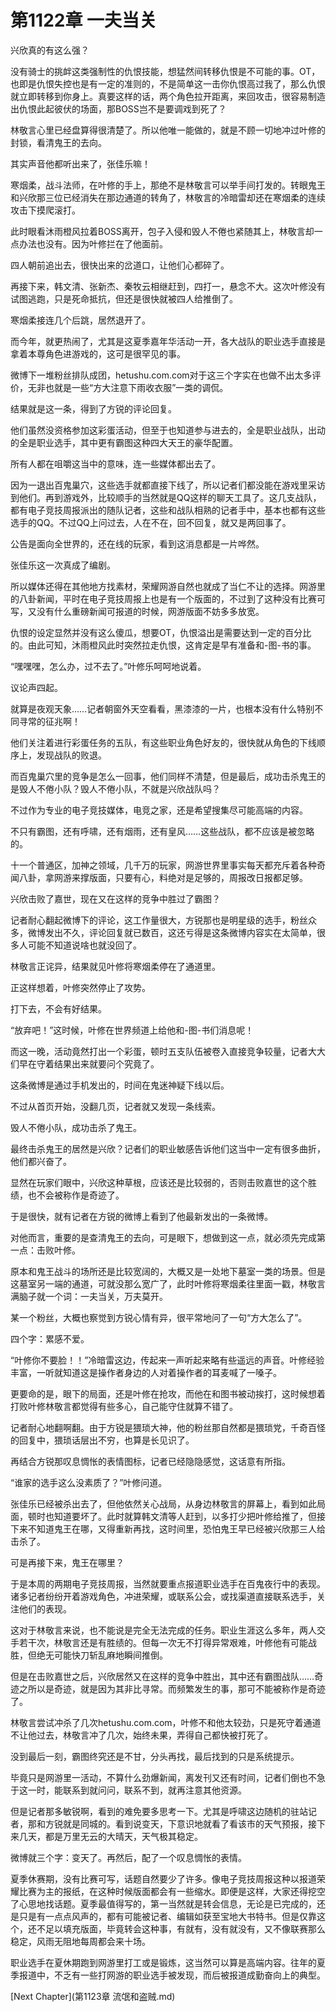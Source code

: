 # 第1122章 一夫当关

兴欣真的有这么强？

没有骑士的挑衅这类强制性的仇恨技能，想猛然间转移仇恨是不可能的事。OT，也即是仇恨失控也是有一定的准则的，不是简单这一击你仇恨高过我了，那么仇恨就立即转移到你身上。真要这样的话，两个角色拉开距离，来回攻击，很容易制造出仇恨此起彼伏的场面，那BOSS岂不是要调戏到死了？

林敬言心里已经盘算得很清楚了。所以他唯一能做的，就是不顾一切地冲过叶修的封锁，看清鬼王的去向。

其实声音他都听出来了，张佳乐嘛！

寒烟柔，战斗法师，在叶修的手上，那绝不是林敬言可以举手间打发的。转眼鬼王和兴欣那三位已经消失在那边通道的转角了，林敬言的冷暗雷却还在寒烟柔的连续攻击下摸爬滚打。

此时眼看沐雨橙风拉着BOSS离开，包子入侵和毁人不倦也紧随其上，林敬言却一点办法也没有。因为叶修拦在了他面前。

四人朝前追出去，很快出来的岔道口，让他们心都碎了。

再接下来，韩文清、张新杰、秦牧云相继赶到，四打一，悬念不大。这次叶修没有试图逃跑，只是死命抵抗，但还是很快就被四人给推倒了。

寒烟柔接连几个后跳，居然退开了。

而今年，就更热闹了，尤其是这夏季嘉年华活动一开，各大战队的职业选手直接是拿着本尊角色进游戏的，这可是很罕见的事。

微博下一堆粉丝排队成团，hetushu.com.com对于这三个字实在也做不出太多评价，无非也就是一些“方大注意下雨收衣服”一类的调侃。

结果就是这一条，得到了方锐的评论回复。

他们虽然没资格参加这彩蛋活动，但至于也知道参与进去的，全是职业战队，出动的全是职业选手，其中更有霸图这种四大天王的豪华配置。

所有人都在咀嚼这当中的意味，连一些媒体都出去了。

因为一退出百鬼巢穴，这些选手就都直接下线了，所以记者们都没能在游戏里采访到他们。再到游戏外，比较顺手的当然就是QQ这样的聊天工具了。这几支战队，都有电子竞技周报派出的随队记者，这些和战队相熟的记者手中，基本也都有这些选手的QQ。不过QQ上问过去，人在不在，回不回复，就又是两回事了。

公告是面向全世界的，还在线的玩家，看到这消息都是一片哗然。

张佳乐这一次真成了编剧。

所以媒体还得在其他地方找素材，荣耀网游自然也就成了当仁不让的选择。网游里的八卦新闻，平时在电子竞技周报上也是有一个版面的，不过到了这种没有比赛可写，又没有什么重磅新闻可报道的时候，网游版面不妨多多放宽。

仇恨的设定显然并没有这么傻瓜，想要OT，仇恨溢出是需要达到一定的百分比的。由此可知，沐雨橙风此时突然拉走仇恨，这肯定是早有准备和-图-书的事。

“嘿嘿嘿，怎么办，过不去了。”叶修乐呵呵地说着。

议论声四起。

就算是夜观天象……记者朝窗外天空看看，黑漆漆的一片，也根本没有什么特别不同寻常的征兆啊！

他们关注着进行彩蛋任务的五队，有这些职业角色好友的，很快就从角色的下线顺序上，发现战队的败退。

而百鬼巢穴里的竞争是怎么一回事，他们同样不清楚，但是最后，成功击杀鬼王的是毁人不倦小队？毁人不倦小队，不就是兴欣战队吗？

不过作为专业的电子竞技媒体，电竞之家，还是希望搜集尽可能高端的内容。

不只有霸图，还有呼啸，还有烟雨，还有皇风……这些战队，都不应该是被忽略的。

十一个普通区，加神之领域，几千万的玩家，网游世界里事实每天都充斥着各种奇闻八卦，拿网游来撑版面，只要有心，料绝对是足够的，周报改日报都足够。

兴欣击败了嘉世，现在又在这样的竞争中胜过了霸图？

记者耐心翻起微博下的评论，这工作量很大，方锐那也是明星级的选手，粉丝众多，微博发出不久，评论回复就已数百，这还亏得是这条微博内容实在太简单，很多人可能不知道说啥也就没回了。

林敬言正诧异，结果就见叶修将寒烟柔停在了通道里。

正这样想着，叶修突然停止了攻势。

打下去，不会有好结果。

“放弃吧！”这时候，叶修在世界频道上给他和-图-书们消息呢！

而这一晚，活动竟然打出一个彩蛋，顿时五支队伍被卷入直接竞争较量，记者大大们早在守着结果出来就要问个究竟了。

这条微博是通过手机发出的，时间在鬼迷神疑下线以后。

不过从首页开始，没翻几页，记者就又发现一条线索。

毁人不倦小队，成功击杀了鬼王。

最终击杀鬼王的居然是兴欣？记者们的职业敏感告诉他们这当中一定有很多曲折，他们都兴奋了。

显然在玩家们眼中，兴欣这种草根，应该还是比较弱的，否则击败嘉世的这个胜绩，也不会被称作是奇迹了。

于是很快，就有记者在方锐的微博上看到了他最新发出的一条微博。

对他而言，重要的是查清鬼王的去向，可是眼下，想做到这一点，就必须先完成第一点：击败叶修。

原本和鬼王战斗的场所还是比较宽阔的，大概又是一处地下墓室一类的场景。但是这墓室另一端的通道，可就没那么宽广了，此时叶修将寒烟柔往里面一戳，林敬言满脑子就一个词：一夫当关，万夫莫开。

某一个粉丝，大概也察觉到方锐心情有异，很平常地问了一句“方大怎么了”。

四个字：累感不爱。

“叶修你不要脸！！”冷暗雷这边，传起来一声听起来略有些遥远的声音。叶修经验丰富，一听就知道这是操作者身边的人对着操作者的耳麦喊了一嗓子。

更要命的是，眼下的局面，还是叶修在抢攻，而他在和图书被动挨打，这时候想着打败叶修林敬言都觉得有些多心，自己能守住就算不错了。

记者耐心地翻啊翻。由于方锐是猥琐大神，他的粉丝那自然都是猥琐党，千奇百怪的回复中，猥琐话层出不穷，也算是长见识了。

再结合方锐那叹息惆怅的表情图标，记者已经隐隐感觉，这话意有所指。

“谁家的选手这么没素质了？”叶修问道。

张佳乐已经被杀出去了，但他依然关心战局，从身边林敬言的屏幕上，看到如此局面，顿时也知道要坏了。此时就算韩文清等人赶到，以多打少把叶修给推了，但接下来不知道鬼王在哪，又得重新再找，这时间里，恐怕鬼王早已经被兴欣那三人给击杀了。

可是再接下来，鬼王在哪里？

于是本周的两期电子竞技周报，当然就要重点报道职业选手在百鬼夜行中的表现。诸多记者纷纷开着游戏角色，冲进荣耀，或联系公会，或找渠道直接联系选手，关注他们的表现。

这对于林敬言来说，也不能说是完全无法完成的任务。职业生涯这么多年，两人交手若干次，林敬言还是有胜绩的。但每一次无不打得异常艰难，叶修他有可能战胜，但绝无可能快刀斩乱麻地瞬间推倒。

但是在击败嘉世之后，兴欣居然又在这样的竞争中胜出，其中还有霸图战队……奇迹之所以是奇迹，就是因为其非比寻常。而频繁发生的事，那可不能被称作是奇迹了。

林敬言尝试冲杀了几次hetushu.com.com，叶修不和他太较劲，只是死守着通道不让他过去，林敬言冲了几次，始终未果，弄得自己都快被打死了。

没到最后一刻，霸图终究还是不甘，分头再找，最后找到的只是系统提示。

毕竟只是网游里一活动，不算什么劲爆新闻，离发刊又还有时间，记者们倒也不急于这一时，能联系到就问问，联系不到，就再注意其他资源。

但是记者那多敏锐啊，看到的难免要多思考一下。尤其是呼啸这边随机的驻站记者，那和方锐就是同城的。看到说变天，下意识地就看了看该市的天气预报，接下来几天，都是万里无云的大晴天，天气极其稳定。

微博就三个字：变天了。再然后，配了一个叹息惆怅的表情。

夏季休赛期，没有比赛可写，话题自然要少了许多。像电子竞技周报这种以报道荣耀比赛为主的报纸，在这种时候版面都会有一些缩水。即便是这样，大家还得挖空了心思地找话题。夏季最值得写的，第一当然就是转会信息，无论是已完成的，还是只是有一点点风声的，都有可能被记者、编辑如获至宝地大书特书。但是仅靠这个，还不足以填充版面，毕竟转会这种事，有就有，没有就没有，又不像联赛那么稳定，风雨无阻地每周都会来十场。

职业选手在夏休期跑到网游里打工或是锻炼，这当然可以算是高端内容。往年的夏季报道中，不乏有一些打网游的职业选手被发现，而后被报道成勤奋向上的典型。



[Next Chapter](第1123章 流氓和盗贼.md)